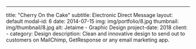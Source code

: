 ---
title: "Cherry On the Cake"
subtitle: Electronic Direct Message
layout: default
modal-id: 6
date: 2014-07-15
img: img/portfolio/8.jpg
thumbnail: img/thumbnail/8.jpg
alt: Jetaime - Graphic Design
project-date: 2018
client: -
category: Design
description: Clean and innovative design to send out to customers on MailChimp, GetResponse or any email marketing app.
